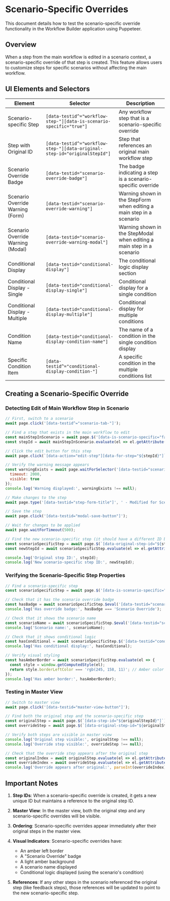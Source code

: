 # Scenario-Specific Overrides

This document details how to test the scenario-specific override functionality in the Workflow Builder application using Puppeteer.

## Overview

When a step from the main workflow is edited in a scenario context, a scenario-specific override of that step is created. This feature allows users to customize steps for specific scenarios without affecting the main workflow.

## UI Elements and Selectors

| Element | Selector | Description |
|---------|----------|-------------|
| Scenario-specific Step | `[data-testid^="workflow-step-"][data-is-scenario-specific="true"]` | Any workflow step that is a scenario-specific override |
| Step with Original ID | `[data-testid^="workflow-step-"][data-original-step-id="originalStepId"]` | Step that references an original main workflow step |
| Scenario Override Badge | `[data-testid="scenario-override-badge"]` | The badge indicating a step is a scenario-specific override |
| Scenario Override Warning (Form) | `[data-testid="scenario-override-warning"]` | Warning shown in the StepForm when editing a main step in a scenario |
| Scenario Override Warning (Modal) | `[data-testid="scenario-override-warning-modal"]` | Warning shown in the StepModal when editing a main step in a scenario |
| Conditional Display | `[data-testid="conditional-display"]` | The conditional logic display section |
| Conditional Display - Single | `[data-testid="conditional-display-single"]` | Conditional display for a single condition |
| Conditional Display - Multiple | `[data-testid="conditional-display-multiple"]` | Conditional display for multiple conditions |
| Condition Name | `[data-testid="conditional-display-condition-name"]` | The name of a condition in the single condition display |
| Specific Condition Item | `[data-testid^="conditional-display-condition-"]` | A specific condition in the multiple conditions list |

## Creating a Scenario-Specific Override

### Detecting Edit of Main Workflow Step in Scenario

```javascript
// First, switch to a scenario
await page.click('[data-testid^="scenario-tab-"]');

// Find a step that exists in the main workflow to edit
const mainStepInScenario = await page.$('[data-is-scenario-specific="false"][data-testid^="workflow-step-"]');
const stepId = await mainStepInScenario.evaluate(el => el.getAttribute('data-step-id'));

// Click the edit button for this step
await page.click(`[data-action="edit-step"][data-for-step="${stepId}"]`);

// Verify the warning message appears
const warningExists = await page.waitForSelector('[data-testid="scenario-override-warning-modal"]', { 
  timeout: 2000,
  visible: true 
});
console.log('Warning displayed:', warningExists !== null);

// Make changes to the step
await page.type('[data-testid="step-form-title"]', ' - Modified for Scenario');

// Save the step
await page.click('[data-testid="modal-save-button"]');

// Wait for changes to be applied
await page.waitForTimeout(500);

// Find the new scenario-specific step (it should have a different ID but reference the original)
const scenarioSpecificStep = await page.$(`[data-original-step-id="${stepId}"]`);
const newStepId = await scenarioSpecificStep.evaluate(el => el.getAttribute('data-step-id'));

console.log('Original step ID:', stepId);
console.log('New scenario-specific step ID:', newStepId);
```

### Verifying the Scenario-Specific Step Properties

```javascript
// Find a scenario-specific step
const scenarioSpecificStep = await page.$('[data-is-scenario-specific="true"]');

// Check that it has the scenario override badge
const hasBadge = await scenarioSpecificStep.$eval('[data-testid="scenario-override-badge"]', el => el.textContent.trim());
console.log('Has override badge:', hasBadge === 'Scenario Override');

// Check that it shows the scenario name
const scenarioName = await scenarioSpecificStep.$eval('[data-testid="scenario-info"]', el => el.textContent.trim());
console.log('Scenario name:', scenarioName);

// Check that it shows conditional logic
const hasConditional = await scenarioSpecificStep.$('[data-testid="conditional-display"]') !== null;
console.log('Has conditional display:', hasConditional);

// Verify visual styling
const hasAmberBorder = await scenarioSpecificStep.evaluate(el => {
  const style = window.getComputedStyle(el);
  return style.borderLeftColor === 'rgb(245, 158, 11)'; // Amber color
});
console.log('Has amber border:', hasAmberBorder);
```

### Testing in Master View

```javascript
// Switch to master view
await page.click('[data-testid="master-view-button"]');

// Find both the original step and the scenario-specific step
const originalStep = await page.$(`[data-step-id="${originalStepId}"]`);
const overrideStep = await page.$(`[data-original-step-id="${originalStepId}"]`);

// Verify both steps are visible in master view
console.log('Original step visible:', originalStep !== null);
console.log('Override step visible:', overrideStep !== null);

// Check that the override step appears after the original step
const originalIndex = await originalStep.evaluate(el => el.getAttribute('data-step-index'));
const overrideIndex = await overrideStep.evaluate(el => el.getAttribute('data-step-index'));
console.log('Override appears after original:', parseInt(overrideIndex) > parseInt(originalIndex));
```

## Important Notes

1. **Step IDs**: When a scenario-specific override is created, it gets a new unique ID but maintains a reference to the original step ID.

2. **Master View**: In the master view, both the original step and any scenario-specific overrides will be visible.

3. **Ordering**: Scenario-specific overrides appear immediately after their original steps in the master view.

4. **Visual Indicators**: Scenario-specific overrides have:
   - An amber left border
   - A "Scenario Override" badge
   - A light amber background
   - A scenario name displayed
   - Conditional logic displayed (using the scenario's condition)

5. **References**: If any other steps in the scenario referenced the original step (like feedback steps), those references will be updated to point to the new scenario-specific step.
